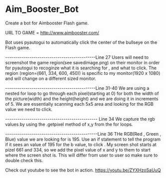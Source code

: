 # Aim_Booster_Bot
Create a bot for Aimbooster Flash game.

URL TO GAME = http://www.aimbooster.com/

Bot uses pyautogui to automatically click the center of the bullseye on the Flash game. 

---------------------------------------------Line 27
Users will need to screenshot the game region(see savedimage.png) on their monitor in order for pyautogui to recoginze what it is searching for , and what to click.
The region (region=(661, 334, 600, 450)) is specific to my monitor(1920 x 1080) and will change on a different sized monitor. 


---------------------------------------------Line 31-40
We are using a nested for loop to go through each pixel(starting at 0) for both the width of the picture(width) and the height(height) and we are doing it in increments of 5. We are essentially
scanning each 5x5 area and looking for the RGB value we need to click. 

---------------------------------------------- Line 34
We capture the rgb values by using the .getpixel method of x,y from the for loops. 

----------------------------------------------Line 36
THe RGB(Red , Green , Blue) value we are looking for is 195. Use an if statement to tell the program if it sees an value of 195 for the b value, to click . My screen shot starts at pizel 661 and 334, so we add the pixel value of x and y to them to start where the screen shot is. 
This will differ from user to user so make sure to double check this. 


Check out youtube to see the bot in action. 
https://youtu.be/ZYXHzoSaUuQ
